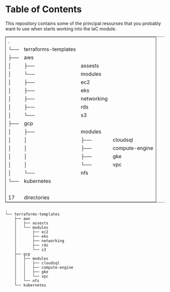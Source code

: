 
# Table of Contents



This repository contains some of the principal resourses that you probably want to use when starts working into the IaC module.

<table border="2" cellspacing="0" cellpadding="6" rules="groups" frame="hsides">


<colgroup>
<col  class="org-left" />

<col  class="org-left" />

<col  class="org-left" />

<col  class="org-left" />
</colgroup>
<tbody>
<tr>
<td class="org-left">.</td>
<td class="org-left">&#xa0;</td>
<td class="org-left">&#xa0;</td>
<td class="org-left">&#xa0;</td>
</tr>


<tr>
<td class="org-left">└──</td>
<td class="org-left">terraforms-templates</td>
<td class="org-left">&#xa0;</td>
<td class="org-left">&#xa0;</td>
</tr>


<tr>
<td class="org-left">├──</td>
<td class="org-left">aws</td>
<td class="org-left">&#xa0;</td>
<td class="org-left">&#xa0;</td>
</tr>


<tr>
<td class="org-left">│  </td>
<td class="org-left">├──</td>
<td class="org-left">assests</td>
<td class="org-left">&#xa0;</td>
</tr>


<tr>
<td class="org-left">│  </td>
<td class="org-left">└──</td>
<td class="org-left">modules</td>
<td class="org-left">&#xa0;</td>
</tr>


<tr>
<td class="org-left">│  </td>
<td class="org-left">├──</td>
<td class="org-left">ec2</td>
<td class="org-left">&#xa0;</td>
</tr>


<tr>
<td class="org-left">│  </td>
<td class="org-left">├──</td>
<td class="org-left">eks</td>
<td class="org-left">&#xa0;</td>
</tr>


<tr>
<td class="org-left">│  </td>
<td class="org-left">├──</td>
<td class="org-left">networking</td>
<td class="org-left">&#xa0;</td>
</tr>


<tr>
<td class="org-left">│  </td>
<td class="org-left">├──</td>
<td class="org-left">rds</td>
<td class="org-left">&#xa0;</td>
</tr>


<tr>
<td class="org-left">│  </td>
<td class="org-left">└──</td>
<td class="org-left">s3</td>
<td class="org-left">&#xa0;</td>
</tr>


<tr>
<td class="org-left">├──</td>
<td class="org-left">gcp</td>
<td class="org-left">&#xa0;</td>
<td class="org-left">&#xa0;</td>
</tr>


<tr>
<td class="org-left">│  </td>
<td class="org-left">├──</td>
<td class="org-left">modules</td>
<td class="org-left">&#xa0;</td>
</tr>


<tr>
<td class="org-left">│  </td>
<td class="org-left">│  </td>
<td class="org-left">├──</td>
<td class="org-left">cloudsql</td>
</tr>


<tr>
<td class="org-left">│  </td>
<td class="org-left">│  </td>
<td class="org-left">├──</td>
<td class="org-left">compute-engine</td>
</tr>


<tr>
<td class="org-left">│  </td>
<td class="org-left">│  </td>
<td class="org-left">├──</td>
<td class="org-left">gke</td>
</tr>


<tr>
<td class="org-left">│  </td>
<td class="org-left">│  </td>
<td class="org-left">└──</td>
<td class="org-left">vpc</td>
</tr>


<tr>
<td class="org-left">│  </td>
<td class="org-left">└──</td>
<td class="org-left">nfs</td>
<td class="org-left">&#xa0;</td>
</tr>


<tr>
<td class="org-left">└──</td>
<td class="org-left">kubernetes</td>
<td class="org-left">&#xa0;</td>
<td class="org-left">&#xa0;</td>
</tr>


<tr>
<td class="org-left">&#xa0;</td>
<td class="org-left">&#xa0;</td>
<td class="org-left">&#xa0;</td>
<td class="org-left">&#xa0;</td>
</tr>


<tr>
<td class="org-left">17</td>
<td class="org-left">directories</td>
<td class="org-left">&#xa0;</td>
<td class="org-left">&#xa0;</td>
</tr>
</tbody>
</table>

    .
    └── terraforms-templates
        ├── aws
        │   ├── assests
        │   └── modules
        │       ├── ec2
        │       ├── eks
        │       ├── networking
        │       ├── rds
        │       └── s3
        ├── gcp
        │   ├── modules
        │   │   ├── cloudsql
        │   │   ├── compute-engine
        │   │   ├── gke
        │   │   └── vpc
        │   └── nfs
        └── kubernetes


